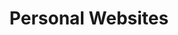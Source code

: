 ---
title: "Personal Websites"
is_project: true
ind: 12
year: 2012
sdisc: "A simple ASP.NET website that was designed for personal use."
disc: "This project is a personal website with options like users and forums. It served as a discussion ground for different projects and used RSA encryption in its database, HTML5, CSS3, and the JQuery library in JavaScript. The website is no longer maintained do to this website.<br>&nbsp;"
tag: "ASP, C#, SQL, JS, CSS & HTML"
lang: ["ASP.NET","C#","SQL","JS","CSS","HTML"]
LOC: "8<i style=\"color:#edff14;\">,</i>500"
parts:
  - lib: ["JQuery"]
    con: "used in"
    term: "JavaScript"
  - lib: ["CSS3 & HTML5"]
    con: "used for"
    term: "Style"
  - lib: ["Microsoft SQL Server"]
    con: "used for"
    term: "Storage"
tablea: [[".NET Framework","4.0"],["JQuery",1.8.1],["Microsoft SQL Server",2008 R2]]
tableb: [["Type","Web Application"],["Input","User Commands"],["Output","Web Page"],["Data","SQL Database With RSA Encryption"],["Special Components","None"]]
img: [["pw.png","Login page of the website."]]
---